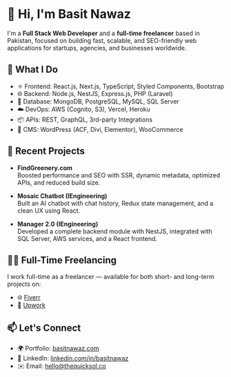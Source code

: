# 👋 Hi, I'm Basit Nawaz

I'm a **Full Stack Web Developer** and a **full-time freelancer** based in Pakistan, focused on building fast, scalable, and SEO-friendly web applications for startups, agencies, and businesses worldwide.

## 💼 What I Do

- ⚛️ Frontend: React.js, Next.js, TypeScript, Styled Components, Bootstrap  
- 🌐 Backend: Node.js, NestJS, Express.js, PHP (Laravel)  
- 🧠 Database: MongoDB, PostgreSQL, MySQL, SQL Server  
- ☁️ DevOps: AWS (Cognito, S3), Vercel, Heroku  
- 📦 APIs: REST, GraphQL, 3rd-party Integrations  
- 🧩 CMS: WordPress (ACF, Divi, Elementor), WooCommerce  

## 🚀 Recent Projects

- **FindGreenery.com**  
  Boosted performance and SEO with SSR, dynamic metadata, optimized APIs, and reduced build size.

- **Mosaic Chatbot (IEngineering)**  
  Built an AI chatbot with chat history, Redux state management, and a clean UX using React.

- **Manager 2.0 (IEngineering)**  
  Developed a complete backend module with NestJS, integrated with SQL Server, AWS services, and a React frontend.

## 👨‍💻 Full-Time Freelancing

I work full-time as a freelancer — available for both short- and long-term projects on:

- 🌐 [Fiverr](https://www.fiverr.com/basitnawaz62629)  
- 💼 [Upwork](https://www.upwork.com/freelancers/basitnawaz)

## 📫 Let's Connect

- 🌍 Portfolio: [basitnawaz.com](https://basitnawaz.com)  
- 💼 LinkedIn: [linkedin.com/in/basitnawaz](https://linkedin.com/in/basitnawaz)  
- ✉️ Email: hello@thequicksol.co  
